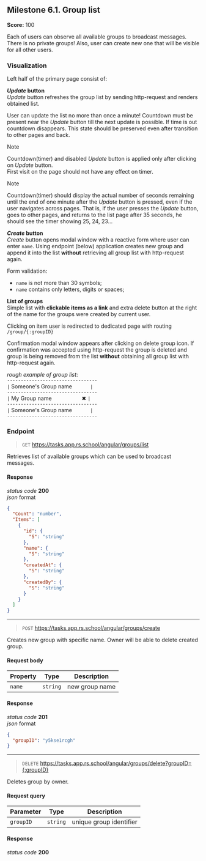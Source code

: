## Milestone 6.1. Group list

**Score:** 100

Each of users can observe all available groups to broadcast messages. There is no private groups!
Also, user can create new one that will be visible for all other users.

### Visualization

Left half of the primary page consist of:

**_Update_ button**  
_Update_ button refreshes the group list by sending http-request and renders obtained list.

User can update the list no more than once a minute! Countdown must be present near the _Update_
button till the next update is possible. If time is out countdown disappears.
This state should be preserved even after transition to other pages and back.

> [!NOTE]
> Countdown(timer) and disabled _Update_ button is applied only after clicking on _Update_ button.  
> First visit on the page should not have any effect on timer.

> [!NOTE]
> Countdown(timer) should display the actual number of seconds remaining until the end of one minute
> after the _Update_ button is pressed, even if the user navigates across pages. That is, if the user
> presses the _Update_ button, goes to other pages, and returns to the list page after 35 seconds, he
> should see the timer showing 25, 24, 23...

**_Create_ button**  
_Create_ button opens modal window with a reactive form where user can enter `name`. Using
endpoint (below) application creates new group and append it into the list **without** retrieving
all group list with http-request again.

Form validation:

- `name` is not more than 30 symbols;
- `name` contains only letters, digits or spaces;

**List of groups**  
Simple list with **clickable items as a link** and extra delete button at the right of the name for
the groups were created by current user.

Clicking on item user is redirected to dedicated page with routing `/group/{:groupID}`

Confirmation modal window appears after clicking on delete group icon. If confirmation was accepted
using http-request the group is deleted and group is being removed from the list **without**
obtaining all group list with http-request again.

_rough example of group list_:  
`---------------------------------`  
`|` Someone's Group name&nbsp;&nbsp;&nbsp;&nbsp;&nbsp;&nbsp;&nbsp;&nbsp;&nbsp;&nbsp;&nbsp; `|`  
`---------------------------------`  
`|` My Group
name&nbsp;&nbsp;&nbsp;&nbsp;&nbsp;&nbsp;&nbsp;&nbsp;&nbsp;&nbsp;&nbsp;&nbsp;&nbsp;&nbsp;&nbsp;&nbsp;&nbsp;&nbsp;&nbsp;&nbsp;&#10006; `|`  
`---------------------------------`  
`|` Someone's Group name&nbsp;&nbsp;&nbsp;&nbsp;&nbsp;&nbsp;&nbsp;&nbsp;&nbsp;&nbsp;&nbsp; `|`  
`---------------------------------`

### Endpoint

> `GET` https://tasks.app.rs.school/angular/groups/list

Retrieves list of available groups which can be used to broadcast messages.

#### Response

_status code_ **200**  
_json_ format

```json
{
  "Count": "number",
  "Items": [
    {
      "id": {
        "S": "string"
      },
      "name": {
        "S": "string"
      },
      "createdAt": {
        "S": "string"
      },
      "createdBy": {
        "S": "string"
      }
    }
  ]
}
```

---

> `POST` https://tasks.app.rs.school/angular/groups/create

Creates new group with specific name. Owner will be able to delete created group.

#### Request body

| Property | Type     | Description    |
| -------- | -------- | -------------- |
| `name`   | `string` | new group name |

#### Response

_status code_ **201**  
_json_ format

```json
{
  "groupID": "y5kse1rcgh"
}
```

---

> `DELETE` https://tasks.app.rs.school/angular/groups/delete?groupID={:groupID}

Deletes group by owner.

#### Request query

| Parameter | Type     | Description             |
| --------- | -------- | ----------------------- |
| `groupID` | `string` | unique group identifier |

#### Response

_status code_ **200**

